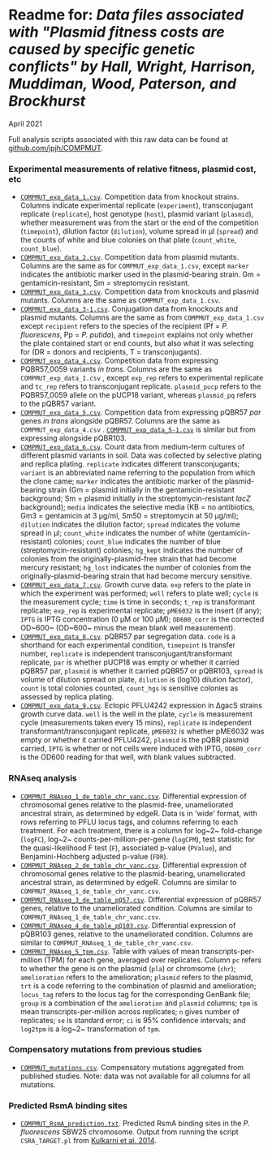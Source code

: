 Readme for: *Data files associated with "Plasmid fitness costs are caused by specific genetic conflicts" by Hall, Wright, Harrison, Muddiman, Wood, Paterson, and Brockhurst*
================

April 2021

Full analysis scripts associated with this raw data can be found at [github.com/jpjh/COMPMUT](github.com/jpjh/COMPMUT).

### Experimental measurements of relative fitness, plasmid cost, etc

- [`COMPMUT_exp_data_1.csv`](COMPMUT_exp_data_1.csv). Competition data from knockout strains. Columns indicate experimental replicate (`experiment`), transconjugant replicate (`replicate`), host genotype (`host`), plasmid variant (`plasmid`), whether measurement was from the start or the end of the competition (`timepoint`), dilution factor (`dilution`), volume spread in µl (`spread`) and the counts of white and blue colonies on that plate (`count_white`, `count_blue`).
- [`COMPMUT_exp_data_2.csv`](COMPMUT_exp_data_2.csv). Competition data from plasmid mutants. Columns are the same as for `COMPMUT_exp_data_1.csv`, except `marker` indicates the antibiotic marker used in the plasmid-bearing strain. Gm = gentamicin-resistant, Sm = streptomycin resistant.
- [`COMPMUT_exp_data_3.csv`](COMPMUT_exp_data_3.csv). Competition data from knockouts and plasmid mutants. Columns are the same as `COMPMUT_exp_data_1.csv`.
- [`COMPMUT_exp_data_3-1.csv`](COMPMUT_exp_data_3-1.csv). Conjugation data from knockouts and plasmid mutants. Columns are the same as from `COMPMUT_exp_data_1.csv` except `recipient` refers to the species of the recipient (Pf = *P. fluorescens*, Pp = *P. putida*), and `timepoint` explains not only whether the plate contained start or end counts, but also what it was selecting for (DR = donors and recipients, T = transconjugants). 
- [`COMPMUT_exp_data_4.csv`](COMPMUT_exp_data_4.csv). Competition data from expressing PQBR57_0059 variants *in trans*. Columns are the same as `COMPMUT_exp_data_1.csv` , except `exp_rep` refers to experimental replicate and `tc_rep` refers to transconjugant replicate. `plasmid_pucp` refers to the PQBR57_0059 allele on the pUCP18 variant, whereas `plasmid_pq` refers to the pQBR57 variant.
- [`COMPMUT_exp_data_5.csv`](COMPMUT_exp_data_5.csv). Competition data from expressing pQBR57 *par* genes *in trans* alongside pQBR57. Columns are the same as `COMPMUT_exp_data_4.csv` . [`COMPMUT_exp_data_5-1.csv`](COMPMUT_exp_data_5-1.csv) is similar but from expressing alongside pQBR103.
- [`COMPMUT_exp_data_6.csv`](COMPMUT_exp_data_6.csv). Count data from medium-term cultures of different plasmid variants in soil. Data was collected by selective plating and replica plating. `replicate` indicates different transconjugants; `variant` is an abbreviated name referring to the population from which the clone came; `marker` indicates the antibiotic marker of the plasmid-bearing strain (Gm = plasmid initially  in the gentamicin-resistant background; Sm = plasmid initially in the streptomycin-resistant *lacZ* background); `media` indicates the selective media (KB = no antibiotics, Gm3 = gentamicin at 3 µg/ml, Sm50 = streptomycin at 50 µg/ml); `dilution` indicates the dilution factor; `spread` indicates the volume spread in µl; `count_white` indicates the number of white (gentamicin-resistant) colonies; `count_blue` indicates the number of blue (streptomycin-resistant) colonies; `hg_kept` indicates the number of colonies from the originally-plasmid-free strain that had become mercury resistant; `hg_lost` indicates the number of colonies from the originally-plasmid-bearing strain that had become mercury sensitive.
- [`COMPMUT_exp_data_7.csv`](COMPMUT_exp_data_7.csv). Growth curve data. `exp` refers to the plate in which the experiment was performed; `well` refers to plate well; `cycle` is the measurement cycle; `time` is time in seconds; `t_rep` is transformant replicate; `exp_rep` is experimental replicate; `pME6032` is the insert (if any); `IPTG` is IPTG concentration (0 µM or 100 µM); `OD600_corr` is the corrected OD~600~ (OD~600~ minus the mean blank well measurement).
- [`COMPMUT_exp_data_8.csv`](COMPMUT_exp_data_8.csv). pQBR57 par segregation data. `code` is a shorthand for each experimental condition, `timepoint` is transfer number, `replicate` is independent transconjugant/transformant replicate, `par` is whether pUCP18 was empty or whether it carried pQBR57 par, `plasmid` is whether it carried pQBR57 or pQBR103, `spread` is volume of dilution spread on plate, `dilution` is (log10) dilution factor), `count` is total colonies counted, `count_hgs` is sensitive colonies as assessed by replica plating.
- [`COMPMUT_exp_data_9.csv`](COMPMUT_exp_data_9.csv). Ectopic PFLU4242 expression in ∆gacS strains growth curve data. `well` is the well in the plate, `cycle` is measurement cycle (measurements taken every 15 mins), `replicate` is independent transformant/transconjugant replicate, `pME6032` is whether pME6032 was empty or whether it carried PFLU4242, `plasmid` is the pQBR plasmid carried, `IPTG` is whether or not cells were induced with IPTG, `OD600_corr` is the OD600 reading for that well, with blank values subtracted.

### RNAseq analysis

- [`COMPMUT_RNAseq_1_de_table_chr_vanc.csv`](COMPMUT_RNAseq_1_de_table_chr_vanc.csv). Differential expression of chromosomal genes relative to the plasmid-free, unameliorated ancestral strain, as determined by edgeR. Data is in 'wide' format, with rows referring to PFLU locus tags, and columns referring to each treatment. For each treatment, there is a column for log~2~ fold-change (`logFC`), log~2~ counts-per-million-per-gene (`logCPM`), test statistic for the quasi-likelihood F test (`F`), associated p-value (`PValue`), and Benjamini-Hochberg adjusted p-value (`FDR`). 
- [`COMPMUT_RNAseq_2_de_table_chr_vanc.csv`](COMPMUT_RNAseq_2_de_table_chr_comp.csv). Differential expression of chromosomal genes relative to the plasmid-bearing, unameliorated ancestral strain, as determined by edgeR. Columns are similar to `COMPMUT_RNAseq_1_de_table_chr_vanc.csv`.
- [`COMPMUT_RNAseq_3_de_table_pQ57.csv`](COMPMUT_RNAseq_3_de_table_pQ57.csv). Differential expression of pQBR57 genes, relative to the unameliorated condition. Columns are similar to `COMPMUT_RNAseq_1_de_table_chr_vanc.csv`.
- [`COMPMUT_RNAseq_4_de_table_pQ103.csv`](COMPMUT_RNAseq_4_de_table_pQ103.csv). Differential expression of pQBR103 genes, relative to the unameliorated condition. Columns are similar to `COMPMUT_RNAseq_1_de_table_chr_vanc.csv`.
- [`COMPMUT_RNAseq_5_tpm.csv`](COMPMUT_RNAseq_5_tpm.csv). Table with values of mean transcripts-per-million (TPM) for each gene, averaged over replicates. Column `pc` refers to whether the gene is on the plasmid (`pla`) or chromsome (`chr`); `amelioration` refers to the amelioration; `plasmid` refers to the plasmid, `trt` is a code referring to the combination of plasmid and amelioration; `locus_tag` refers to the locus tag for the corresponding GenBank file; `group` is a combination of the `amelioration` and `plasmid` columns; `tpm` is mean transcripts-per-million across replicates; `n` gives number of replicates; `se` is standard error; `ci` is 95% confidence intervals; and `log2tpm` is a log~2~ transformation of `tpm`.

### Compensatory mutations from previous studies

- [`COMPMUT_mutations.csv`](COMPMUT_mutations.csv). Compensatory mutations aggregated from published studies. Note: data was not available for all columns for all mutations. 

### Predicted RsmA binding sites

- [`COMPMUT_RsmA_prediction.txt`](COMPMUT_RsmA_prediction.txt). Predicted RsmA binding sites in the *P. fluorescens* SBW25 chromosome. Output from running the script `CSRA_TARGET.pl` from [Kulkarni et al. 2014](http://dx.doi.org/10.1093/nar/gku309).